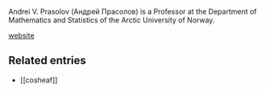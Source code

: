 Andrei V. Prasolov (Андрей Прасолов)
is a Professor at the Department of Mathematics and Statistics of
the Arctic University of Norway.

[website](https://en.uit.no/ansatte/person?p_document_id=40972)

## Related entries

* [[cosheaf]]